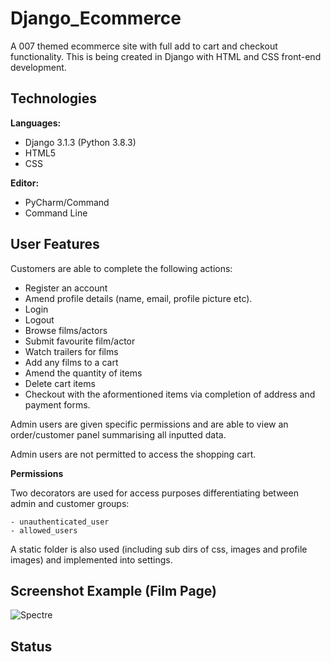 # Django_Ecommerce

A 007 themed ecommerce site with full add to cart and checkout functionality. This is being created in Django with HTML and CSS front-end development.

## Technologies

<b>Languages:</b> 
              
   - Django 3.1.3 (Python 3.8.3) 
   - HTML5
   - CSS

<b>Editor:</b> 
    
   - PyCharm/Command
   - Command Line 

## User Features

Customers are able to complete the following actions:

   - Register an account
   - Amend profile details (name, email, profile picture etc).
   - Login
   - Logout
   - Browse films/actors
   - Submit favourite film/actor
   - Watch trailers for films
   - Add any films to a cart
   - Amend the quantity of items
   - Delete cart items
   - Checkout with the aformentioned items via completion of address and payment forms.
   
Admin users are given specific permissions and are able to view an order/customer panel summarising all inputted data. 

Admin users are not permitted to access the shopping cart.

  
<b>Permissions </b>

Two decorators are used for access purposes differentiating between admin and customer groups:

    - unauthenticated_user
    - allowed_users

A static folder is also used (including sub dirs of css, images and profile images) and implemented into settings.

    
## Screenshot Example (Film Page)
    
![Spectre](https://user-images.githubusercontent.com/72507931/99554599-49de6e00-29b7-11eb-9681-7922c27d3a91.JPG)

## Status

